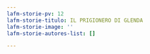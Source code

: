 ```yaml
---
lafm-storie-pv: 12
lafm-storie-titulo: IL PRIGIONERO DI GLENDA
lafm-storie-image: ''
lafm-storie-autores-list: []

---
```


